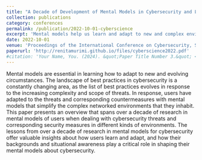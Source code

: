 ```yaml
---
title: "A Decade of Development of Mental Models in Cybersecurity and Lessons for the Future"
collection: publications
category: conferences
permalink: /publication/2022-10-01-cyberscience
excerpt: 'Mental models help us learn and adapt to new and complex environments. This paper presents an overview of research over the past decade in the area of mental models in cybersecurity.'
date: 2022-10-01
venue: 'Proceedings of the International Conference on Cybersecurity, Situational Awareness and Social Media'
paperurl: 'http://renitamurimi.github.io/files/cyberscience2022.pdf'
#citation: 'Your Name, You. (2024). &quot;Paper Title Number 3.&quot; <i>GitHub Journal of Bugs</i>. 1(3).'
---
```


Mental models are essential in learning how to adapt to new and evolving circumstances. The landscape of best practices in cybersecurity is a constantly changing area, as the list of best practices evolves in response to the increasing complexity and scope of threats. In response, users have adapted to the threats and corresponding countermeasures with mental models that simplify the complex networked environments that they inhabit. This paper presents an overview that spans over a decade of research in mental models of users when dealing with cybersecurity threats and corresponding security measures in different kinds of environments. The lessons from over a decade of research in mental models for cybersecurity offer valuable insights about how users learn and adapt, and how their backgrounds and situational awareness play a critical role in shaping their mental models about cybersecurity.
